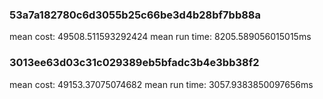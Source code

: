 ### 53a7a182780c6d3055b25c66be3d4b28bf7bb88a
mean cost: 49508.511593292424
mean run time: 8205.589056015015ms

### 3013ee63d03c31c029389eb5bfadc3b4e3bb38f2
mean cost: 49153.37075074682
mean run time: 3057.9383850097656ms